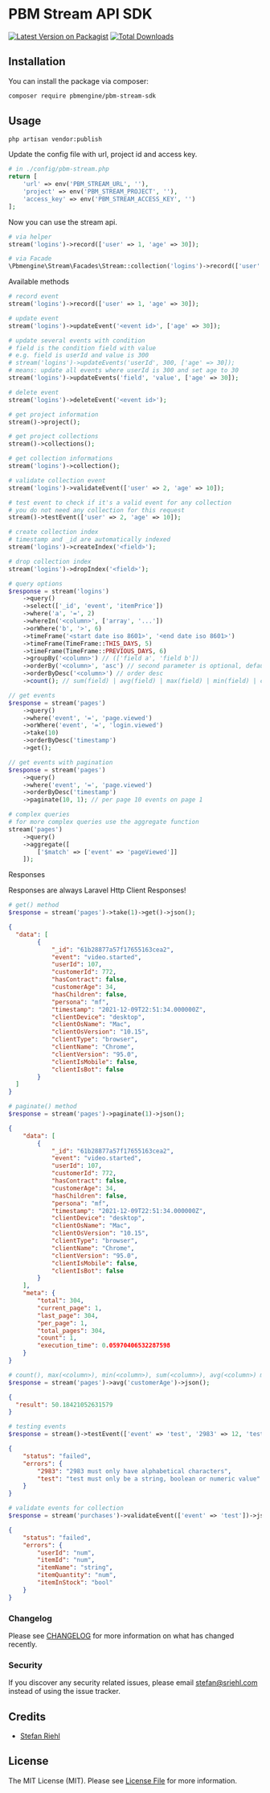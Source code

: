 # PBM Stream API SDK

[![Latest Version on Packagist](https://img.shields.io/packagist/v/gemzio/pbm-stream-sdk.svg?style=flat-square)](https://packagist.org/packages/pbmengine/pbm-stream-sdk)
[![Total Downloads](https://img.shields.io/packagist/dt/gemzio/pbm-stream-sdk.svg?style=flat-square)](https://packagist.org/packages/pbmengine/pbm-stream-sdk)

## Installation

You can install the package via composer:

```bash
composer require pbmengine/pbm-stream-sdk
```

## Usage

````shell
php artisan vendor:publish
````

Update the config file with url, project id and access key.

```php
# in ./config/pbm-stream.php
return [
    'url' => env('PBM_STREAM_URL', ''),
    'project' => env('PBM_STREAM_PROJECT', ''),
    'access_key' => env('PBM_STREAM_ACCESS_KEY', '')
];
```

Now you can use the stream api.

```php
# via helper
stream('logins')->record(['user' => 1, 'age' => 30]);

# via Facade
\Pbmengine\Stream\Facades\Stream::collection('logins')->record(['user' => 1, 'age' => 30]);
```

Available methods
```php
# record event
stream('logins')->record(['user' => 1, 'age' => 30]);

# update event
stream('logins')->updateEvent('<event id>', ['age' => 30]);

# update several events with condition
# field is the condition field with value
# e.g. field is userId and value is 300
# stream('logins')->updateEvents('userId', 300, ['age' => 30]);
# means: update all events where userId is 300 and set age to 30
stream('logins')->updateEvents('field', 'value', ['age' => 30]);

# delete event
stream('logins')->deleteEvent('<event id>');

# get project information
stream()->project();

# get project collections
stream()->collections();

# get collection informations
stream('logins')->collection();

# validate collection event
stream('logins')->validateEvent(['user' => 2, 'age' => 10]);

# test event to check if it's a valid event for any collection
# you do not need any collection for this request
stream()->testEvent(['user' => 2, 'age' => 10]);

# create collection index
# timestamp and _id are automatically indexed
stream('logins')->createIndex('<field>');

# drop collection index
stream('logins')->dropIndex('<field>');

# query options
$response = stream('logins')
    ->query()
    ->select(['_id', 'event', 'itemPrice'])
    ->where('a', '=', 2)
    ->whereIn('<column>', ['array', '...']) 
    ->orWhere('b', '>', 6)
    ->timeFrame('<start date iso 8601>', '<end date iso 8601>')
    ->timeFrame(TimeFrame::THIS_DAYS, 5)
    ->timeFrame(TimeFrame::PREVIOUS_DAYS, 6)
    ->groupBy('<column>') // (['field a', 'field b'])
    ->orderBy('<column>', 'asc') // second parameter is optional, default is asc 
    ->orderByDesc('<column>') // order desc
    ->count(); // sum(field) | avg(field) | max(field) | min(field) | countUnique(field) | selectUnique(field)

// get events
$response = stream('pages')
    ->query()
    ->where('event', '=', 'page.viewed')
    ->orWhere('event', '=', 'login.viewed')
    ->take(10)
    ->orderByDesc('timestamp')
    ->get();

// get events with pagination
$response = stream('pages')
    ->query()
    ->where('event', '=', 'page.viewed')
    ->orderByDesc('timestamp')
    ->paginate(10, 1); // per page 10 events on page 1

# complex queries
# for more complex queries use the aggregate function
stream('pages')
    ->query()
    ->aggregate([
        ['$match' => ['event' => 'pageViewed']]
    ]);

```

Responses

Responses are always Laravel Http Client Responses!

```php
# get() method
$response = stream('pages')->take(1)->get()->json();
```
```json
{
  "data": [
        {
            "_id": "61b28877a57f17655163cea2",
            "event": "video.started",
            "userId": 107,
            "customerId": 772,
            "hasContract": false,
            "customerAge": 34,
            "hasChildren": false,
            "persona": "mf",
            "timestamp": "2021-12-09T22:51:34.000000Z",
            "clientDevice": "desktop",
            "clientOsName": "Mac",
            "clientOsVersion": "10.15",
            "clientType": "browser",
            "clientName": "Chrome",
            "clientVersion": "95.0",
            "clientIsMobile": false,
            "clientIsBot": false
        }
  ]
}
```

```php
# paginate() method
$response = stream('pages')->paginate(1)->json();
```

```json
{
    "data": [
        {
            "_id": "61b28877a57f17655163cea2",
            "event": "video.started",
            "userId": 107,
            "customerId": 772,
            "hasContract": false,
            "customerAge": 34,
            "hasChildren": false,
            "persona": "mf",
            "timestamp": "2021-12-09T22:51:34.000000Z",
            "clientDevice": "desktop",
            "clientOsName": "Mac",
            "clientOsVersion": "10.15",
            "clientType": "browser",
            "clientName": "Chrome",
            "clientVersion": "95.0",
            "clientIsMobile": false,
            "clientIsBot": false
        }
    ],
    "meta": {
        "total": 304,
        "current_page": 1,
        "last_page": 304,
        "per_page": 1,
        "total_pages": 304,
        "count": 1,
        "execution_time": 0.05970406532287598
    }
}
```

```php
# count(), max(<column>), min(<column>), sum(<column>), avg(<column>) method
$response = stream('pages')->avg('customerAge')->json();
```

```json
{
  "result": 50.18421052631579
}
```

```php
# testing events 
$response = stream()->testEvent(['event' => 'test', '2983' => 12, 'test' => null])->json();
```

```json
{
    "status": "failed",
    "errors": {
        "2983": "2983 must only have alphabetical characters",
        "test": "test must only be a string, boolean or numeric value"
    }
}
```

```php
# validate events for collection 
$response = stream('purchases')->validateEvent(['event' => 'test'])->json();
```

```json
{
    "status": "failed",
    "errors": {
        "userId": "num",
        "itemId": "num",
        "itemName": "string",
        "itemQuantity": "num",
        "itemInStock": "bool"
    }
}
```

### Changelog

Please see [CHANGELOG](CHANGELOG.md) for more information on what has changed recently.

### Security

If you discover any security related issues, please email stefan@sriehl.com instead of using the issue tracker.

## Credits

- [Stefan Riehl](https://github.com/stefanriehl)

## License

The MIT License (MIT). Please see [License File](LICENSE.md) for more information.
